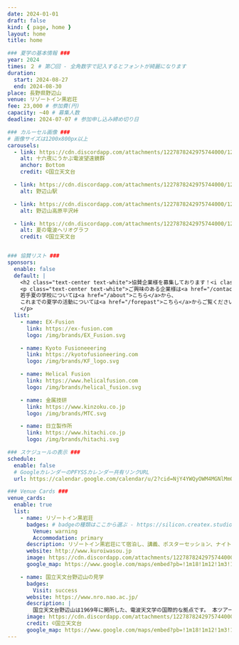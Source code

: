 ```yaml
---
date: 2024-01-01
draft: false
kind: { page, home }
layout: home
title: home

### 夏学の基本情報 ###
year: 2024
times: ２ # 第〇回 - 全角数字で記入するとフォントが綺麗になります
duration:
  start: 2024-08-27
  end: 2024-08-30
place: 長野県野辺山
venue: リゾートイン黒岩荘
fee: 23,000 # 参加費(円)
capacity: ~40 # 募集人数
deadline: 2024-07-07 # 参加申し込み締め切り日

### カルーセル画像 ###
# 画像サイズは1200x800px以上
carousels:
  - link: https://cdn.discordapp.com/attachments/1227878242975744000/1229232684933582918/963a59bdc999ed04.jpg?ex=662eef26&is=661c7a26&hm=ecaa84458b26ecf5dd1d7404a602ac8abcfa61781b24a4853420215622b3e1b8&
    alt: 十六夜にうかぶ電波望遠鏡群
    anchor: Bottom
    credit: ©国立天文台

  - link: https://cdn.discordapp.com/attachments/1227878242975744000/1227909871605907466/82735c21cb2e1bb1.jpg?ex=662a1f2e&is=6617aa2e&hm=3f080b91d3c1bdee7ef56561037251690319a711b96df64a5c40aafbf280acd7&
    alt: 野辺山駅

  - link: https://cdn.discordapp.com/attachments/1227878242975744000/1227911070233133056/8615210ec6386db5.webp?ex=662a204c&is=6617ab4c&hm=a4f136e5e527a1cdd53fff4ef3ddaacd820093f75c42719f4e8e68a893e876e0&
    alt: 野辺山高原平沢峠

  - link: https://cdn.discordapp.com/attachments/1227878242975744000/1229232629186953347/cc39ba1512c20a87.jpg?ex=662eef18&is=661c7a18&hm=23a77e1a9724a8fc120d3645455f829650c5e4aa1bfdba4fb769a02c8d01069e&
    alt: 夏の電波ヘリオグラフ
    credit: ©国立天文台


### 協賛リスト ###
sponsors:
  enable: false
  default: |
    <h2 class="text-center text-white">協賛企業様を募集しております！<i class="bx bxs-megaphone bx-tada"></i></h2>
    <p class="text-center text-white">ご興味のある企業様は<a href="/contact">お問い合わせフォーム</a>からご連絡ください。</br>
    若手夏の学校については<a href="/about">こちら</a>から、
    これまでの夏学の活動については<a href="/forepast">こちら</a>からご覧ください。
    </p>
  list:
    - name: EX-Fusion
      link: https://ex-fusion.com
      logo: /img/brands/EX_Fusion.svg

    - name: Kyoto Fusioneeering
      link: https://kyotofusioneering.com
      logo: /img/brands/KF_logo.svg

    - name: Helical Fusion
      link: https://www.helicalfusion.com
      logo: /img/brands/helical_fusion.svg

    - name: 金属技研
      link: https://www.kinzoku.co.jp
      logo: /img/brands/MTC.svg

    - name: 日立製作所
      link: https://www.hitachi.co.jp
      logo: /img/brands/hitachi.svg

### スケジュールの表示 ###
schedule:
  enable: false
  # GoogleカレンダーのPFYSSカレンダー共有リンクURL
  url: https://calendar.google.com/calendar/u/2?cid=NjY4YWQyOWM4MGNlMmQ4ZThkZTUzNWZiMjExYmNlNGEwMGQzN2E1MzEzMDU5MzUwM2E3MDE0NWFhY2U1ZDQwN0Bncm91cC5jYWxlbmRhci5nb29nbGUuY29t

### Venue Cards ###
venue_cards:
  enable: true
  list:
    - name: リゾートイン黒岩荘
      badges: # badgeの種類はここから選ぶ - https://silicon.createx.studio/components/badges.html
        Venue: warning
        Accommodation: primary
      description: リゾートイン黒岩荘にて宿泊し、講義、ポスターセッション、ナイトセッションを行います。 国立天文台野辺山の特別講義もここで聴講します。
      website: http://www.kuroiwasou.jp
      image: https://cdn.discordapp.com/attachments/1227878242975744000/1227878335061950474/a28d7f37b25c8e88.webp?ex=662a01cf&is=66178ccf&hm=fdcd3847400fd64f02dc32f5f527a8964323d93fd34f70709750fb92bf7e13f9&
      google_map: https://www.google.com/maps/embed?pb=!1m18!1m12!1m3!1d3229.77446112953!2d138.46996647541073!3d35.95248687250094!2m3!1f0!2f0!3f0!3m2!1i1024!2i768!4f13.1!3m3!1m2!1s0x601c15f96c0faa8f%3A0x43adb41f97377cfa!2z44Oq44K-44O844OI44Kk44Oz6buS5bKp6I2Y!5e0!3m2!1sja!2sjp!4v1709104505922!5m2!1sja!2sjp

    - name: 国立天文台野辺山の見学
      badges:
        Visit: success
      website: https://www.nro.nao.ac.jp/
      description: |
        国立天文台野辺山は1969年に開所した、電波天文学の国際的な拠点です。 本ツアーでは普段の見学ではわからない詳しいところまで解説していただきます！ さらに、銀河中心巨大ブラックホールの発見により仁科記念賞を受賞された、 国立天文台名誉教授の井上允氏にプラズマ物理含むブラックホールに関する講義をしていただきます。
      image: https://cdn.discordapp.com/attachments/1227878242975744000/1229233286304239717/9a90696d58c795dd.jpg?ex=662eefb5&is=661c7ab5&hm=05f49aa4457b827cc0120a0c595e2570889f14a0f2e772f128e5afd7810fdaa7&
      credit: ©国立天文台
      google_map: https://www.google.com/maps/embed?pb=!1m18!1m12!1m3!1d8372.823780950277!2d138.47445170651952!3d35.94623279772583!2m3!1f0!2f0!3f0!3m2!1i1024!2i768!4f13.1!3m3!1m2!1s0x601c15e6ed59368d%3A0xe5a3821a5f6a3c4b!2z5Zu956uL5aSp5paH5Y-wIOmHjui-uuWxseWuh-Wumembu-azouims-a4rOaJgA!5e0!3m2!1sja!2sjp!4v1712821038271!5m2!1sja!2sjp
---
```

<!-- 中止連絡などのアラートを表示したい場合は以下をアンコメント -->
<!-- {{< alert type="block" class="mt-3 mb-0" >}}
中止連絡
{{< /alert >}} -->